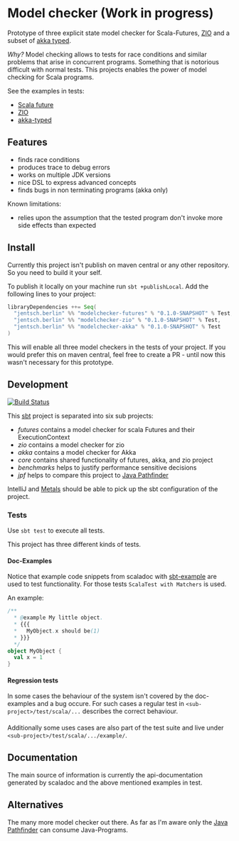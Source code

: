 # Model checker (Work in progress)

Prototype of three explicit state model checker for Scala-Futures, [ZIO](https://zio.dev) and a subset of [akka typed](https://doc.akka.io/docs/akka/current/typed/index.html).

*Why?* Model checking allows to tests for race conditions and similar problems that arise in concurrent programs.
Something that is notorious difficult with normal tests.
This projects enables the power of model checking for Scala programs.

See the examples in tests:
* [Scala future](https://github.com/Jentsch/modelchecker/tree/master/futures/src/test/scala/berlin/jentsch/modelchecker/futures/example)
* [ZIO](https://github.com/Jentsch/modelchecker/tree/master/zio/src/test/scala/zio/modelchecker/example)
* [akka-typed](https://github.com/Jentsch/modelchecker/tree/master/akka/src/test/scala/berlin/jentsch/modelchecker/akka/example)

## Features

* finds race conditions
* produces trace to debug errors
* works on multiple JDK versions
* nice DSL to express advanced concepts
* finds bugs in non terminating programs (akka only)

Known limitations:

* relies upon the assumption that the tested program don't invoke more side effects than expected

## Install

Currently this project isn't publish on maven central or any other repository.
So you need to build it your self.

To publish it locally on your machine run `sbt +publishLocal`.
Add the following lines to your project:

```sbt
libraryDependencies ++= Seq(
  "jentsch.berlin" %% "modelchecker-futures" % "0.1.0-SNAPSHOT" % Test,
  "jentsch.berlin" %% "modelchecker-zio" % "0.1.0-SNAPSHOT" % Test,
  "jentsch.berlin" %% "modelchecker-akka" % "0.1.0-SNAPSHOT" % Test
)
```

This will enable all three model checkers in the tests of your project.
If you would prefer this on maven central, feel free to create a PR - until now this wasn't necessary for this prototype.

## Development

[![Build Status](https://travis-ci.org/Jentsch/modelchecker.svg?branch=master)](https://travis-ci.org/Jentsch/modelchecker)

This [sbt](https://www.scala-sbt.org/) project is separated into six sub projects:

* *futures* contains a model checker for scala Futures and their ExecutionContext
* *zio* contains a model checker for zio
* *akka* contains a model checker for Akka
* *core* contains shared functionality of futures, akka, and zio project
* *benchmarks* helps to justify performance sensitive decisions
* *jpf* helps to compare this project to [Java Pathfinder](https://github.com/javapathfinder/jpf-core)

IntelliJ and [Metals](https://scalameta.org/metals/) should be able to pick up the sbt configuration of the project.

### Tests

Use `sbt test` to execute all tests.

This project has three different kinds of tests.

#### Doc-Examples

Notice that example code snippets from scaladoc with [sbt-example](https://github.com/ThoughtWorksInc/sbt-example) are used to test functionality.
For those tests `ScalaTest with Matchers` is used.

An example:

```scala
/**
  * @example My little object. 
  * {{{
  *   MyObject.x should be(1)
  * }}}
  */
object MyObject {
  val x = 1
}
```

#### Regression tests

In some cases the behaviour of the system isn't covered by the doc-examples and a bug occure.
For such cases a regular test in `<sub-project>/test/scala/...` describes the correct behaviour.

####

Additionally some uses cases are also part of the test suite and live under `<sub-project>/test/scala/.../example/`.

## Documentation

The main source of information is currently the api-documentation generated by scaladoc and the above mentioned examples in test.

## Alternatives

The many more model checker out there.
As far as I'm aware only the [Java Pathfinder](https://github.com/javapathfinder/jpf-core) can consume Java-Programs.

